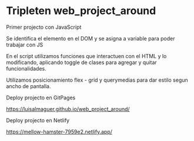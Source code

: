 # Tripleten web_project_around

Primer projecto con JavaScript

Se identifica el elemento en el DOM y se asigna a variable para poder trabajar con JS

En el script utilizamos funciones que interactuen con el HTML y lo modificando, aplicando toggle de clases para agregar y quitar funcionalidades.

Utilizamos posicionamiento flex - grid y querymedias para dar estilo segun ancho de pantalla.


Deploy projecto en GitPages

https://luisalmaguer.github.io/web_project_around/

Deploy projecto en Netlify

https://mellow-hamster-7959e2.netlify.app/